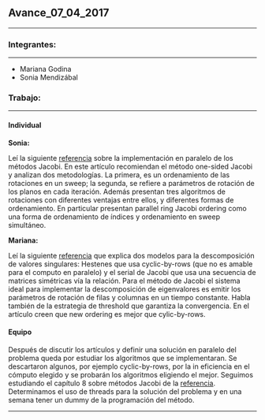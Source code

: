 ## Avance_07_04_2017

---

### Integrantes:

---

- Mariana Godina
- Sonia Mendizábal

### Trabajo:

---

#### Individual

**Sonia:** 

Leí la siguiente [referencia](https://pdfs.semanticscholar.org/cf5e/afcd87a9fcf1c77cfb431f0b8a8518f11445.pdf) sobre la implementación en paralelo de los métodos Jacobi. En este artículo recomiendan el método one-sided Jacobi y analizan dos metodologías. La primera, es un 
ordenamiento 
de las rotaciones en un sweep; la segunda, se refiere a
parámetros de rotación de los planos en cada iteración. 
Además presentan tres algoritmos de rotaciones con
diferentes ventajas entre ellos, y diferentes
formas de ordenamiento. 
En particular presentan parallel ring Jacobi ordering 
como una forma de ordenamiento de índices y 
ordenamiento en sweep simultáneo.


**Mariana:**

Leí la siguiente [referencia](https://maths-people.anu.edu.au/~brent/pd/rpb084i.pdf) que explica dos modelos para la descomposición de valores singulares: Hestenes que usa cyclic-by-rows (que no es amable para el computo en paralelo) y el serial de Jacobi que usa una secuencia de matrices simétricas vía la relación. 
Para el método de Jacobi el sistema ideal para implementar la descomposición de eigenvalores es emitir los parámetros de rotación de filas y columnas en un tiempo constante.
Habla también de la estrategia de threshold que garantiza la convergencia. 
En el artículo creen que new ordering es mejor que cylic-by-rows.

#### Equipo
Después de discutir los artículos y definir una solución en paralelo del problema queda por estudiar
los algoritmos que se implementaran. Se descartaron algunos, por ejemplo cyclic-by-rows, por la in eficiencia en el cómputo elegido y 
se probarán los algoritmos eligiendo el mejor. 
Seguimos estudiando el capítulo 8 sobre métodos Jacobi de la [referencia](http://web.mit.edu/ehliu/Public/sclark/Golub%20G.H.,%20Van%20Loan%20C.F.-%20Matrix%20Computations.pdf).
Determinamos el uso de threads para la solución del problema y en una semana tener un dummy de la programación 
del método.

---